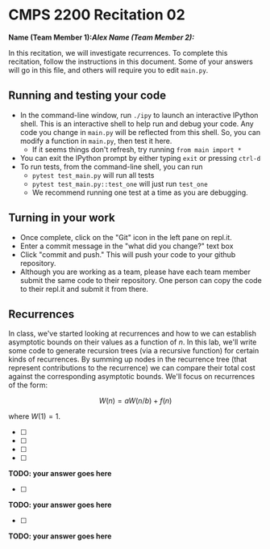 # CMPS 2200  Recitation 02

**Name (Team Member 1):**_________________________Alex
**Name (Team Member 2):**_________________________

In this recitation, we will investigate recurrences.
To complete this recitation, follow the instructions in this document. Some of your answers will go in this file, and others will require you to edit `main.py`.

## Running and testing your code

- In the command-line window, run `./ipy` to launch an interactive IPython shell. This is an interactive shell to help run and debug your code. Any code you change in `main.py` will be reflected from this shell. So, you can modify a function in `main.py`, then test it here.
  + If it seems things don't refresh, try running `from main import *`
- You can exit the IPython prompt by either typing `exit` or pressing `ctrl-d`
- To run tests, from the command-line shell, you can run
  + `pytest test_main.py` will run all tests
  + `pytest test_main.py::test_one` will just run `test_one`
  + We recommend running one test at a time as you are debugging.

## Turning in your work

- Once complete, click on the "Git" icon in the left pane on repl.it.
- Enter a commit message in the "what did you change?" text box
- Click "commit and push." This will push your code to your github repository.
- Although you are working as a team, please have each team member submit the same code to their repository. One person can copy the code to their repl.it and submit it from there.

## Recurrences

In class, we've started looking at recurrences and how to we can establish asymptotic bounds on their values as a function of $n$. In this lab, we'll write some code to generate recursion trees (via a recursive function) for certain kinds of recurrences. By summing up nodes in the recurrence tree (that represent contributions to the recurrence) we can compare their total cost against the corresponding asymptotic bounds. We'll focus on  recurrences of the form:

$$
W(n) = aW(n/b) + f(n)
$$

where $W(1) = 1$.

- [ ] 
- [ ] 
- [ ] 
- [ ] 

**TODO: your answer goes here**

- [ ] 

**TODO: your answer goes here**

- [ ] 

**TODO: your answer goes here**
